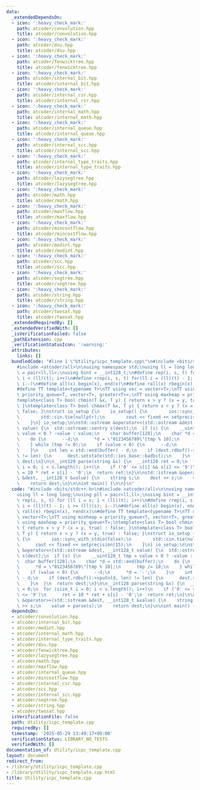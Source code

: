 ```yaml
---
data:
  _extendedDependsOn:
  - icon: ':heavy_check_mark:'
    path: atcoder/convolution.hpp
    title: atcoder/convolution.hpp
  - icon: ':heavy_check_mark:'
    path: atcoder/dsu.hpp
    title: atcoder/dsu.hpp
  - icon: ':heavy_check_mark:'
    path: atcoder/fenwicktree.hpp
    title: atcoder/fenwicktree.hpp
  - icon: ':heavy_check_mark:'
    path: atcoder/internal_bit.hpp
    title: atcoder/internal_bit.hpp
  - icon: ':heavy_check_mark:'
    path: atcoder/internal_csr.hpp
    title: atcoder/internal_csr.hpp
  - icon: ':heavy_check_mark:'
    path: atcoder/internal_math.hpp
    title: atcoder/internal_math.hpp
  - icon: ':heavy_check_mark:'
    path: atcoder/internal_queue.hpp
    title: atcoder/internal_queue.hpp
  - icon: ':heavy_check_mark:'
    path: atcoder/internal_scc.hpp
    title: atcoder/internal_scc.hpp
  - icon: ':heavy_check_mark:'
    path: atcoder/internal_type_traits.hpp
    title: atcoder/internal_type_traits.hpp
  - icon: ':heavy_check_mark:'
    path: atcoder/lazysegtree.hpp
    title: atcoder/lazysegtree.hpp
  - icon: ':heavy_check_mark:'
    path: atcoder/math.hpp
    title: atcoder/math.hpp
  - icon: ':heavy_check_mark:'
    path: atcoder/maxflow.hpp
    title: atcoder/maxflow.hpp
  - icon: ':heavy_check_mark:'
    path: atcoder/mincostflow.hpp
    title: atcoder/mincostflow.hpp
  - icon: ':heavy_check_mark:'
    path: atcoder/modint.hpp
    title: atcoder/modint.hpp
  - icon: ':heavy_check_mark:'
    path: atcoder/scc.hpp
    title: atcoder/scc.hpp
  - icon: ':heavy_check_mark:'
    path: atcoder/segtree.hpp
    title: atcoder/segtree.hpp
  - icon: ':heavy_check_mark:'
    path: atcoder/string.hpp
    title: atcoder/string.hpp
  - icon: ':heavy_check_mark:'
    path: atcoder/twosat.hpp
    title: atcoder/twosat.hpp
  _extendedRequiredBy: []
  _extendedVerifiedWith: []
  _isVerificationFailed: false
  _pathExtension: cpp
  _verificationStatusIcon: ':warning:'
  attributes:
    links: []
  bundledCode: "#line 1 \"Utility/icpc_template.cpp\"\n#include <bits/stdc++.h>\n\
    #include <atcoder/all>\n\nusing namespace std;\nusing ll = long long;\nusing pll\
    \ = pair<ll,ll>;\nusing bint = __int128_t;\n#define rep(i, s, t) for (ll i = s;\
    \ i < (ll)(t); i++)\n#define rrep(i, s, t) for(ll i = (ll)(t) - 1; i >= (ll)(s);\
    \ i--)\n#define all(x) begin(x), end(x)\n#define rall(x) rbegin(x), rend(x)\n\
    #define TT template<typename T>\nTT using vec = vector<T>;\nTT using minheap =\
    \ priority_queue<T, vector<T>, greater<T>>;\nTT using maxheap = priority_queue<T>;\n\
    template<class T> bool chmin(T &x, T y) { return x > y ? (x = y, true) : false;\
    \ }\ntemplate<class T> bool chmax(T &x, T y) { return x < y ? (x = y, true) :\
    \ false; }\nstruct io_setup {\n    io_setup() {\n        ios::sync_with_stdio(false);\n\
    \        std::cin.tie(nullptr);\n        cout << fixed << setprecision(15);\n\
    \    }\n} io_setup;\n\nstd::ostream &operator<<(std::ostream &dest, __int128_t\
    \ value) {\n  std::ostream::sentry s(dest);\n  if (s) {\n    __uint128_t tmp =\
    \ value < 0 ? -value : value;\n    char buffer[128];\n    char *d = std::end(buffer);\n\
    \    do {\n      --d;\n      *d = \"0123456789\"[tmp % 10];\n      tmp /= 10;\n\
    \    } while (tmp != 0);\n    if (value < 0) {\n      --d;\n      *d = '-';\n\
    \    }\n    int len = std::end(buffer) - d;\n    if (dest.rdbuf()->sputn(d, len)\
    \ != len) {\n      dest.setstate(std::ios_base::badbit);\n    }\n  }\n  return\
    \ dest;\n}\n\n__int128 parse(string &s) {\n  __int128 ret = 0;\n  for (size_t\
    \ i = 0; i < s.length(); i++)\n    if ('0' <= s[i] && s[i] <= '9')\n      ret\
    \ = 10 * ret + s[i] - '0';\n  return ret;\n}\n\nstd::istream &operator>>(std::istream\
    \ &dest, __int128_t &value) {\n    string s;\n    dest >> s;\n    value = parse(s);\n\
    \    return dest;\n}\n\nint main() {\n\n}\n"
  code: "#include <bits/stdc++.h>\n#include <atcoder/all>\n\nusing namespace std;\n\
    using ll = long long;\nusing pll = pair<ll,ll>;\nusing bint = __int128_t;\n#define\
    \ rep(i, s, t) for (ll i = s; i < (ll)(t); i++)\n#define rrep(i, s, t) for(ll\
    \ i = (ll)(t) - 1; i >= (ll)(s); i--)\n#define all(x) begin(x), end(x)\n#define\
    \ rall(x) rbegin(x), rend(x)\n#define TT template<typename T>\nTT using vec =\
    \ vector<T>;\nTT using minheap = priority_queue<T, vector<T>, greater<T>>;\nTT\
    \ using maxheap = priority_queue<T>;\ntemplate<class T> bool chmin(T &x, T y)\
    \ { return x > y ? (x = y, true) : false; }\ntemplate<class T> bool chmax(T &x,\
    \ T y) { return x < y ? (x = y, true) : false; }\nstruct io_setup {\n    io_setup()\
    \ {\n        ios::sync_with_stdio(false);\n        std::cin.tie(nullptr);\n  \
    \      cout << fixed << setprecision(15);\n    }\n} io_setup;\n\nstd::ostream\
    \ &operator<<(std::ostream &dest, __int128_t value) {\n  std::ostream::sentry\
    \ s(dest);\n  if (s) {\n    __uint128_t tmp = value < 0 ? -value : value;\n  \
    \  char buffer[128];\n    char *d = std::end(buffer);\n    do {\n      --d;\n\
    \      *d = \"0123456789\"[tmp % 10];\n      tmp /= 10;\n    } while (tmp != 0);\n\
    \    if (value < 0) {\n      --d;\n      *d = '-';\n    }\n    int len = std::end(buffer)\
    \ - d;\n    if (dest.rdbuf()->sputn(d, len) != len) {\n      dest.setstate(std::ios_base::badbit);\n\
    \    }\n  }\n  return dest;\n}\n\n__int128 parse(string &s) {\n  __int128 ret\
    \ = 0;\n  for (size_t i = 0; i < s.length(); i++)\n    if ('0' <= s[i] && s[i]\
    \ <= '9')\n      ret = 10 * ret + s[i] - '0';\n  return ret;\n}\n\nstd::istream\
    \ &operator>>(std::istream &dest, __int128_t &value) {\n    string s;\n    dest\
    \ >> s;\n    value = parse(s);\n    return dest;\n}\n\nint main() {\n\n}"
  dependsOn:
  - atcoder/convolution.hpp
  - atcoder/internal_bit.hpp
  - atcoder/modint.hpp
  - atcoder/internal_math.hpp
  - atcoder/internal_type_traits.hpp
  - atcoder/dsu.hpp
  - atcoder/fenwicktree.hpp
  - atcoder/lazysegtree.hpp
  - atcoder/math.hpp
  - atcoder/maxflow.hpp
  - atcoder/internal_queue.hpp
  - atcoder/mincostflow.hpp
  - atcoder/internal_csr.hpp
  - atcoder/scc.hpp
  - atcoder/internal_scc.hpp
  - atcoder/segtree.hpp
  - atcoder/string.hpp
  - atcoder/twosat.hpp
  isVerificationFile: false
  path: Utility/icpc_template.cpp
  requiredBy: []
  timestamp: '2025-05-29 13:49:17+09:00'
  verificationStatus: LIBRARY_NO_TESTS
  verifiedWith: []
documentation_of: Utility/icpc_template.cpp
layout: document
redirect_from:
- /library/Utility/icpc_template.cpp
- /library/Utility/icpc_template.cpp.html
title: Utility/icpc_template.cpp
---
```

